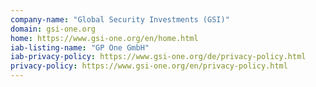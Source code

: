 ```yaml
---
company-name: "Global Security Investments (GSI)"
domain: gsi-one.org
home: https://www.gsi-one.org/en/home.html
iab-listing-name: "GP One GmbH"
iab-privacy-policy: https://www.gsi-one.org/de/privacy-policy.html
privacy-policy: https://www.gsi-one.org/en/privacy-policy.html
---
```




